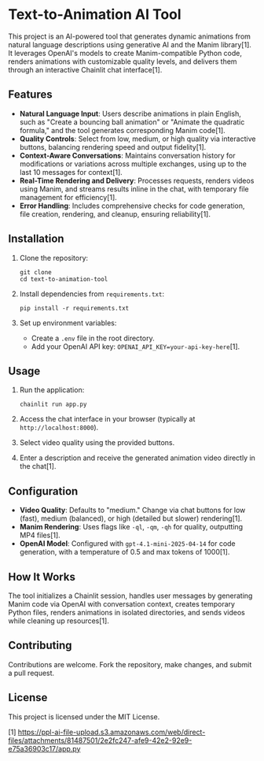 # Text-to-Animation AI Tool

This project is an AI-powered tool that generates dynamic animations from natural language descriptions using generative AI and the Manim library[1]. It leverages OpenAI's models to create Manim-compatible Python code, renders animations with customizable quality levels, and delivers them through an interactive Chainlit chat interface[1].

## Features

- **Natural Language Input**: Users describe animations in plain English, such as "Create a bouncing ball animation" or "Animate the quadratic formula," and the tool generates corresponding Manim code[1].
- **Quality Controls**: Select from low, medium, or high quality via interactive buttons, balancing rendering speed and output fidelity[1].
- **Context-Aware Conversations**: Maintains conversation history for modifications or variations across multiple exchanges, using up to the last 10 messages for context[1].
- **Real-Time Rendering and Delivery**: Processes requests, renders videos using Manim, and streams results inline in the chat, with temporary file management for efficiency[1].
- **Error Handling**: Includes comprehensive checks for code generation, file creation, rendering, and cleanup, ensuring reliability[1].

## Installation

1. Clone the repository:
   ```
   git clone 
   cd text-to-animation-tool
   ```

2. Install dependencies from `requirements.txt`:
   ```
   pip install -r requirements.txt
   ```

3. Set up environment variables:
   - Create a `.env` file in the root directory.
   - Add your OpenAI API key: `OPENAI_API_KEY=your-api-key-here`[1].

## Usage

1. Run the application:
   ```
   chainlit run app.py
   ```

2. Access the chat interface in your browser (typically at `http://localhost:8000`).

3. Select video quality using the provided buttons.

4. Enter a description and receive the generated animation video directly in the chat[1].

## Configuration

- **Video Quality**: Defaults to "medium." Change via chat buttons for low (fast), medium (balanced), or high (detailed but slower) rendering[1].
- **Manim Rendering**: Uses flags like `-ql`, `-qm`, `-qh` for quality, outputting MP4 files[1].
- **OpenAI Model**: Configured with `gpt-4.1-mini-2025-04-14` for code generation, with a temperature of 0.5 and max tokens of 1000[1].

## How It Works

The tool initializes a Chainlit session, handles user messages by generating Manim code via OpenAI with conversation context, creates temporary Python files, renders animations in isolated directories, and sends videos while cleaning up resources[1].

## Contributing

Contributions are welcome. Fork the repository, make changes, and submit a pull request.

## License

This project is licensed under the MIT License.

[1] https://ppl-ai-file-upload.s3.amazonaws.com/web/direct-files/attachments/81487501/2e2fc247-afe9-42e2-92e9-e75a36903c17/app.py

